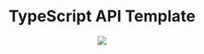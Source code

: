 <p align="center">
<h1 align="center">TypeScript API Template</h1>
<p align="center">
  <img src="https://github.com/hpbonfim/Template-API-Typescript-V2/workflows/Docker/badge.svg?branch=master"/>
</p>
